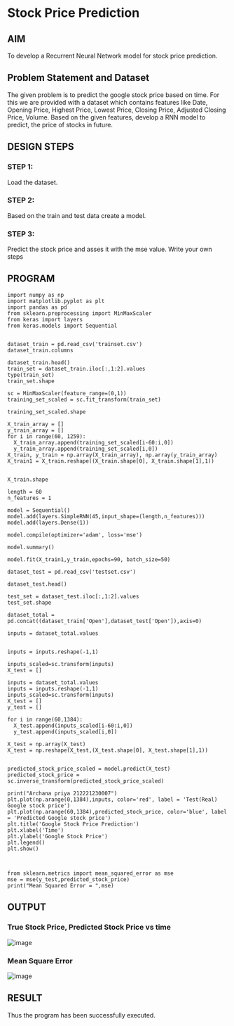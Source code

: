 # Stock Price Prediction

## AIM
To develop a Recurrent Neural Network model for stock price prediction.

## Problem Statement and Dataset
The given problem is to predict the google stock price based on time.
For this we are provided with a dataset which contains features like Date, Opening Price, Highest Price, Lowest Price, Closing Price, Adjusted Closing Price, Volume.
Based on the given features, develop a RNN model to predict, the price of stocks in future.
## DESIGN STEPS

### STEP 1:
Load the dataset.
### STEP 2:
Based on the train and test data create a model.
### STEP 3:
Predict the stock price and asses it with the mse value.
Write your own steps

## PROGRAM
```
import numpy as np
import matplotlib.pyplot as plt
import pandas as pd
from sklearn.preprocessing import MinMaxScaler
from keras import layers
from keras.models import Sequential


dataset_train = pd.read_csv('trainset.csv')
dataset_train.columns

dataset_train.head()
train_set = dataset_train.iloc[:,1:2].values
type(train_set)
train_set.shape

sc = MinMaxScaler(feature_range=(0,1))
training_set_scaled = sc.fit_transform(train_set)

training_set_scaled.shape

X_train_array = []
y_train_array = []
for i in range(60, 1259):
  X_train_array.append(training_set_scaled[i-60:i,0])
  y_train_array.append(training_set_scaled[i,0])
X_train, y_train = np.array(X_train_array), np.array(y_train_array)
X_train1 = X_train.reshape((X_train.shape[0], X_train.shape[1],1))


X_train.shape

length = 60
n_features = 1

model = Sequential()
model.add(layers.SimpleRNN(45,input_shape=(length,n_features)))
model.add(layers.Dense(1))

model.compile(optimizer='adam', loss='mse')

model.summary()

model.fit(X_train1,y_train,epochs=90, batch_size=50)

dataset_test = pd.read_csv('testset.csv')

dataset_test.head()

test_set = dataset_test.iloc[:,1:2].values
test_set.shape

dataset_total = pd.concat((dataset_train['Open'],dataset_test['Open']),axis=0)

inputs = dataset_total.values


inputs = inputs.reshape(-1,1)

inputs_scaled=sc.transform(inputs)
X_test = []

inputs = dataset_total.values
inputs = inputs.reshape(-1,1)
inputs_scaled=sc.transform(inputs)
X_test = []
y_test = []

for i in range(60,1384):
  X_test.append(inputs_scaled[i-60:i,0])
  y_test.append(inputs_scaled[i,0])

X_test = np.array(X_test)
X_test = np.reshape(X_test,(X_test.shape[0], X_test.shape[1],1))
     

predicted_stock_price_scaled = model.predict(X_test)
predicted_stock_price = sc.inverse_transform(predicted_stock_price_scaled)

print("Archana priya 212221230007")
plt.plot(np.arange(0,1384),inputs, color='red', label = 'Test(Real) Google stock price')
plt.plot(np.arange(60,1384),predicted_stock_price, color='blue', label = 'Predicted Google stock price')
plt.title('Google Stock Price Prediction')
plt.xlabel('Time')
plt.ylabel('Google Stock Price')
plt.legend()
plt.show()



from sklearn.metrics import mean_squared_error as mse
mse = mse(y_test,predicted_stock_price)
print("Mean Squared Error = ",mse)

```


## OUTPUT
### True Stock Price, Predicted Stock Price vs time
![image](https://github.com/Archana2003-Jkumar/rnn-stock-price-prediction/assets/93427594/94334c4b-02cc-416a-8384-6833d0598898)

### Mean Square Error
![image](https://github.com/Archana2003-Jkumar/rnn-stock-price-prediction/assets/93427594/0b38ab93-0eb8-44d5-bfb7-bb044a1976d2)

## RESULT
Thus the program has been successfully executed.
